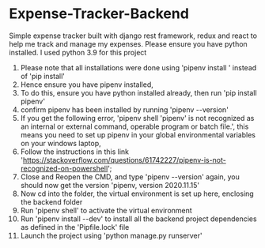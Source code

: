 # Expense-Tracker-Backend

Simple expense tracker built with django rest framework, redux and react to help me track and manage my expenses.
Please ensure you have python installed. I used python 3.9 for this project

1. Please note that all installations were done using 'pipenv install <package-name>' instead of 'pip install'
2. Hence ensure you have pipenv installed,
3. To do this, ensure you have python installed already, then run 'pip install pipenv'
4. confirm pipenv has been installed by running 'pipenv --version'
5. If you get the following error, 'pipenv shell 'pipenv' is not recognized as an internal or external command, operable program or batch file.', this means you need to set up pipenv in your global environmental variables on your windows laptop,
6. Follow the instructions in this link 'https://stackoverflow.com/questions/61742227/pipenv-is-not-recognized-on-powershell';
7. Close and Reopen the CMD, and type 'pipenv --version' again, you should now get the version 'pipenv, version 2020.11.15'
8. Now cd into the folder, the virtual environment is set up here, enclosing the backend folder
9. Run 'pipenv shell' to activate the virtual environment
10. Run 'pipenv install --dev' to install all the backend project dependencies as defined in the 'Pipfile.lock' file
11. Launch the project using 'python manage.py runserver'
